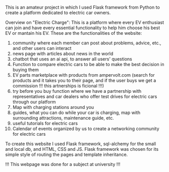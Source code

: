 This is an amateur project in which I used Flask framework from Python to create a platform dedicated to electric car owners.

Overview on "Electric Charge":
This is a platform where every EV enthusiast can join and have every essential functionality to help him choose his best EV or mantain his EV. These are the functionalities of the website:
  1. community where each member can post about problems, advice, etc., and other users can interact 
  2. news page with articles about news in the world
  3. chatbot that uses an ai api, to answer all users' questions
  4. Function to compare electric cars to be able to make the best decision in buying them
  5. EV parts marketplace with products from ampervolt.com (search for products and it takes you to their page, and if the user buys we get a commission  !!! this artnerships is ficional !!!)
  6. try before you buy function where we have a partnership with representatives and car dealers who offer test drives for electric cars through our platform
  7. Map with charging stations around you
  8. guides, what you can do while your car is charging, map with surrounding attractions, maintenance guide, etc.
  9. useful tutorials for electric cars
  10. Calendar of events organized by us to create a networking community for electric cars

To create this website I used Flask framework, sql-alchemy for the small and local db, and HTML, CSS and JS. Flask framework was chosen for its simple style of routing the pages and template inheritance.

!!! This webpage was done for a subject at university !!!
